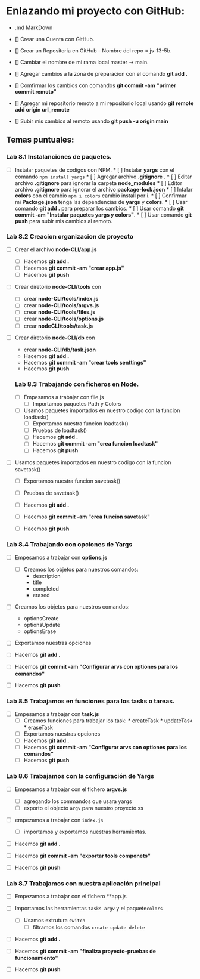 

# Enlazando mi proyecto con GitHub:
* .md MarkDown

* [] Crear una Cuenta con GitHub.
* [] Crear un Repositoria en GitHub - Nombre del repo = js-13-5b.
* [] Cambiar el nombre de mi rama local master -> main.
* [] Agregar cambios a la zona de preparacion con el comando **git add .**
* [] Comfirmar los cambios con comandos **git commit -am "primer commit remoto"**
* [] Agregar mi repositorio remoto a mi repositorio local usando **git remote add origin url_remote**
* [] Subir mis cambios al remoto usando **git push -u origin main**


## Temas puntuales:



### Lab 8.1  Instalanciones de paquetes.
  
   * [ ] Instalar paquetes de codigos con NPM.
    * [ ] Instalar **yargs** con el comando  ```npm install yargs``` 
    * [ ] Agregar archivo **.gitignore** .
    * [ ] Editar archivo **.gitignore** para ignorar la carpeta **node_modules**
    * [ ] Editor archivo **.gitignore** para ignorar el archivo **package-lock.json**
    * [ ] Intalar **colors** con el cambio ```npm i colors``` cambio install por i.
    * [ ] Confirmar mi **Package.json** tenga las dependencias de **yargs** y **colors**.
    * [ ] Usar comando **git add .** para preparar los cambios.
    * [ ] Usar comando **git commit -am "Instalar paquetes yargs y colors"**.
    * [ ] Usar comando **git push** para subir mis cambios al remoto.

        

### Lab 8.2 Creacion organizacion de proyecto
* [ ] Crear el archivo **node-CLI/app.js**
  * [ ] Hacemos **git add  .**
  * [ ] Hacemos **git commit -am "crear app.js"**
  * [ ] Hacemos **git push**
* [ ] Crear diretorio **node-CLI/tools** con
  * [ ] crear **node-CLI/tools/index.js**
  * [ ] crear **node-CLI/tools/argvs.js**
  * [ ] crear **node-CLI/tools/files.js**
  * [ ] crear **node-CLI/tools/options.js**
  * [ ] crear **nodeCLI/tools/task.js**
* [ ] Crear diretorio **node-CLI/db** con 
  * crear **node-CLI/db/task.json**
  * Hacemos **git add  .**
  * Hacemos **git commit -am "crear tools senttings"**
  * Hacemos **git push**



  ### Lab 8.3 Trabajando con ficheros en Node.
  * [ ] Empesamos a trabajar con file.js
    * [ ] Importamos paquetes Path y Colors

  * [ ] Usamos paquetes importados en nuestro codigo con la funcion loadtask()
    * [ ] Exportamos nuestra funcion loadtask()
    * [ ] Pruebas de loadtask()
    * [ ] Hacemos **git add .**
    * [ ] Hacemos **git commit -am "crea funcion loadtask"**
    * [ ] Hacemos **git push**

 * [ ] Usamos paquetes importados en nuestro codigo con la funcion savetask()
    * [ ] Exportamos nuestra funcion savetask()
    * [ ] Pruebas de savetask()
    * [ ] Hacemos **git add .**
    * [ ] Hacemos **git commit -am "crea funcion savetask"**
    * [ ] Hacemos **git push**
    

### Lab 8.4 Trabajando con opciones de Yargs
* [ ] Empesamos a trabajar con **options.js**
  * [ ] Creamos los objetos para nuestros comandos:
      * description
      * title
      * completed
      * erased
 * [ ] Creamos los objetos para nuestros comandos:
      * optionsCreate
      * optionsUpdate
      * optionsErase
* [ ] Exportamos nuestras opciones
* [ ] Hacemos **git add .**
* [ ] Hacemos **git commit -am "Configurar arvs con optiones para los comandos"**
* [ ] Hacemos **git push**


### Lab 8.5 Trabajamos en funciones para los tasks o tareas.
* [ ] Empesamos a trabajar con **task.js**
  * [ ] Creamos funciones para trabajar los task:
        * createTask
        * updateTask
        * eraseTask
  * [ ] Exportamos nuestras opciones
  * [ ] Hacemos **git add .**
  * [ ] Hacemos **git commit -am "Configurar arvs con optiones para los comandos"**
  * [ ] Hacemos **git push**       

### Lab 8.6 Trabajamos con la configuración de Yargs
* [ ] Empesamos a trabajar con el fichero **argvs.js**
  * [ ] agregando los commandos que usara yargs
  * [ ] exporto el objecto ```argv``` para nuestro proyecto.ss
* [ ] empezamos a trabajar con ```index.js```
  * [ ] importamos y exportamos nuestras herramientas.
* [ ] Hacemos **git add .**
* [ ] Hacemos **git commit -am "exportar tools componets"**
* [ ] Hacemos **git push** 


### Lab 8.7 Trabajamos con nuestra aplicación principal
* [ ] Empezamos a trabajar con el fichero **app.js
* [ ] Importamos las herramientas ```tasks argv``` y el paquete```colors```
  * [ ] Usamos extrutura  ```switch```
    * [ ] filtramos los comandos ```create update delete```
* [ ] Hacemos **git add .**
* [ ] Hacemos **git commit -am "finaliza proyecto-pruebas de funcionamiento"**
* [ ] Hacemos **git push** 


